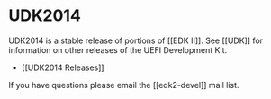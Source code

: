 # UDK2014

UDK2014 is a stable release of portions of [[EDK II]]. See [[UDK]] for information on other releases of the UEFI Development Kit.

* [[UDK2014 Releases]]

If you have questions please email the [[edk2-devel]] mail list.
